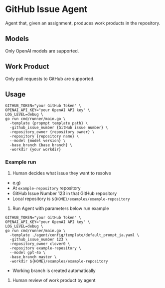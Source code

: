 # GitHub Issue Agent
Agent that, given an assignment, produces work products in the repository.


## Models
Only OpenAI models are supported.


## Work Product
Only pull requests to GitHub are supported.


## Usage
```shell
GITHUB_TOKEN="your GitHub Token" \
OPENAI_API_KEY="your OpenAI API key" \
LOG_LEVEL=debug \
go run cmd/runner/main.go \
  -template {propmpt template path} \
  -github_issue_number {GitHub issue number} \
  -repository_owner {repository owner} \
  -repository {repository name} \
  --model {model version} \
  -base_branch {base branch} \
  -workdir {your workdir}
```


### Example run

1. Human decides what issue they want to resolve
  - e.g)
  - At `example-repository` repository
  - GitHub Issue Number 123 in that GitHub repository
  - Local repository is `${HOME}/examples/example-repository`
1. Run Agent with parameters below run example
```shell
GITHUB_TOKEN="your GitHub Token" \
OPENAI_API_KEY="your OpenAI API key" \
LOG_LEVEL=debug \
go run cmd/runner/main.go \
  -template ./agent/config/template/default_prompt_ja.yaml \
  -github_issue_number 123 \
  -repository_owner clover0 \
  -repository example-repository \
  --model gpt-4o \
  -base_branch master \
  -workdir ${HOME}/examples/example-repository
```
  - Working branch is created automatically
1. Human review of work product by agent
